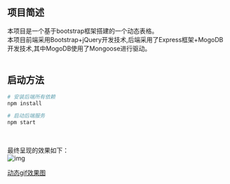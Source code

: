 ## 项目简述
本项目是一个基于bootstrap框架搭建的一个动态表格。</br>
本项目前端采用Bootstrap+jQuery开发技术,后端采用了Express框架+MogoDB开发技术,其中MogoDB使用了Mongoose进行驱动。</br>
</br>
## 启动方法
``` bash
# 安装后端所有依赖
npm install

# 启动后端服务
npm start

```
</br>

最终呈现的效果如下：</br>
![img](https://node.0doit.cn/img/bootstrap02.png)

[动态gif效果图](https://node.0doit.cn/img/5855360500.gif) 

